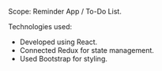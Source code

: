 Scope: Reminder App / To-Do List.

Technologies used:

- Developed using React.
- Connected Redux for state management.
- Used Bootstrap for styling.

